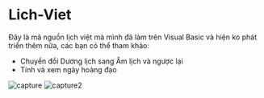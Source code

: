# Lich-Viet
Đây là mã nguồn lịch việt mà mình đã làm trên Visual Basic và hiện ko phát triển thêm nữa, các bạn có thể tham khảo:
- Chuyển đổi Dương lịch sang Âm lịch và ngược lại
- Tính và xem ngày hoàng đạo

![capture](https://user-images.githubusercontent.com/83116688/155025781-f290faae-404d-48bb-bfc8-970ffef9cee8.png)
![capture2](https://user-images.githubusercontent.com/83116688/155025784-627094f3-4f37-4bd4-b06d-e0cc486d6fb0.png)

